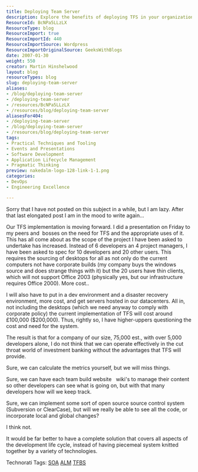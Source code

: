 ```yaml
---
title: Deploying Team Server
description: Explore the benefits of deploying TFS in your organization. Learn how a complete solution can enhance development efficiency and streamline project management.
ResourceId: BcNPa5LLzLX
ResourceType: blog
ResourceImport: true
ResourceImportId: 440
ResourceImportSource: Wordpress
ResourceImportOriginalSource: GeeksWithBlogs
date: 2007-01-30
weight: 550
creator: Martin Hinshelwood
layout: blog
resourceTypes: blog
slug: deploying-team-server
aliases:
- /blog/deploying-team-server
- /deploying-team-server
- /resources/BcNPa5LLzLX
- /resources/blog/deploying-team-server
aliasesFor404:
- /deploying-team-server
- /blog/deploying-team-server
- /resources/blog/deploying-team-server
tags:
- Practical Techniques and Tooling
- Events and Presentations
- Software Development
- Application Lifecycle Management
- Pragmatic Thinking
preview: nakedalm-logo-128-link-1-1.png
categories:
- DevOps
- Engineering Excellence

---
```

Sorry that I have not posted on this subject in a while, but I am lazy. After that last elongated post I am in the mood to write again...

Our TFS implementation is moving forward. I did a presentation on Friday to my peers and  bosses on the need for TFS and the appropriate uses of it. This has all come about as the scope of the project I have been asked to undertake has increased. Instead of 6 developers an 4 project managers, I have been asked to spec for 10 developers and 20 other users. This requires the sourcing of desktops for all as not only do the current computers not have corporate builds (my company buys the windows source and does strange things with it) but the 20 users have thin clients, which will not support Office 2003 (physically yes, but our infrastructure requires Office 2000). More cost..

I will also have to put in a dev environment and a disaster recovery environment, more cost, and get servers hosted in our datacenters. All in, not including the desktops (which we need anyway to comply with corporate policy) the current implementation of TFS will cost around £100,000 ($200,000). Thus, rightly so, I have higher-uppers questioning the cost and need for the system.

The result is that for a company of our size, 75,000 est., with over 5,000 developers alone, I do not think that we can operate effectively in the cut throat world of investment banking without the advantages that TFS will provide.

Sure, we can calculate the metrics yourself, but we will miss things.

Sure, we can have each team build website   wiki's to manage their content so other developers can see what is going on, but with that many developers how will we keep track.

Sure, we can implement some sort of open source source control system (Subversion or ClearCase), but will we really be able to see all the code, or incorporate local and global changes?

I think not.

It would be far better to have a complete solution that covers all aspects of the development life cycle, instead of having piecemeal system knitted together by a variety of technologies.

Technorati Tags: [SOA](http://technorati.com/tags/SOA) [ALM](http://technorati.com/tags/ALM) [TFBS](http://technorati.com/tags/TFBS)

